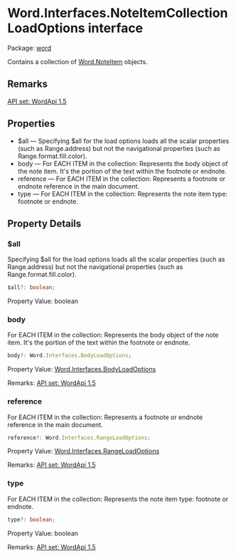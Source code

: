 # Word.Interfaces.NoteItemCollectionLoadOptions interface

Package: [word](/en-us/javascript/api/word)

Contains a collection of [Word.NoteItem](/en-us/javascript/api/word/word.noteitem) objects.

## Remarks

[API set: WordApi 1.5](/en-us/javascript/api/requirement-sets/word/word-api-requirement-sets)

## Properties

- $all — Specifying $all for the load options loads all the scalar properties (such as Range.address) but not the navigational properties (such as Range.format.fill.color).
- body — For EACH ITEM in the collection: Represents the body object of the note item. It's the portion of the text within the footnote or endnote.
- reference — For EACH ITEM in the collection: Represents a footnote or endnote reference in the main document.
- type — For EACH ITEM in the collection: Represents the note item type: footnote or endnote.

## Property Details

### $all

Specifying $all for the load options loads all the scalar properties (such as Range.address) but not the navigational properties (such as Range.format.fill.color).

```typescript
$all?: boolean;
```

Property Value: boolean

### body

For EACH ITEM in the collection: Represents the body object of the note item. It's the portion of the text within the footnote or endnote.

```typescript
body?: Word.Interfaces.BodyLoadOptions;
```

Property Value: [Word.Interfaces.BodyLoadOptions](/en-us/javascript/api/word/word.interfaces.bodyloadoptions)

Remarks: [API set: WordApi 1.5](/en-us/javascript/api/requirement-sets/word/word-api-requirement-sets)

### reference

For EACH ITEM in the collection: Represents a footnote or endnote reference in the main document.

```typescript
reference?: Word.Interfaces.RangeLoadOptions;
```

Property Value: [Word.Interfaces.RangeLoadOptions](/en-us/javascript/api/word/word.interfaces.rangeloadoptions)

Remarks: [API set: WordApi 1.5](/en-us/javascript/api/requirement-sets/word/word-api-requirement-sets)

### type

For EACH ITEM in the collection: Represents the note item type: footnote or endnote.

```typescript
type?: boolean;
```

Property Value: boolean

Remarks: [API set: WordApi 1.5](/en-us/javascript/api/requirement-sets/word/word-api-requirement-sets)